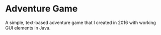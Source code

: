 # Adventure Game

A simple, text-based adventure game that I created in 2016 with working GUI elements in Java.

<p align="center">
  <img src="https://media.giphy.com/media/TjLNaWcWIz5GOZNVVb/giphy.gif" alt="" />
</p>
